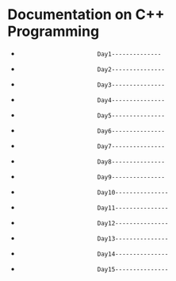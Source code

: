 #                        Documentation on C++ Programming
*                           Day1--------------
*                           Day2---------------
*                           Day3---------------
*                           Day4---------------
*                           Day5---------------
*                           Day6---------------
*                           Day7---------------
*                           Day8---------------
*                           Day9---------------
*                           Day10---------------
*                           Day11---------------
*                           Day12---------------
*                           Day13---------------
*                           Day14---------------
*                           Day15---------------

